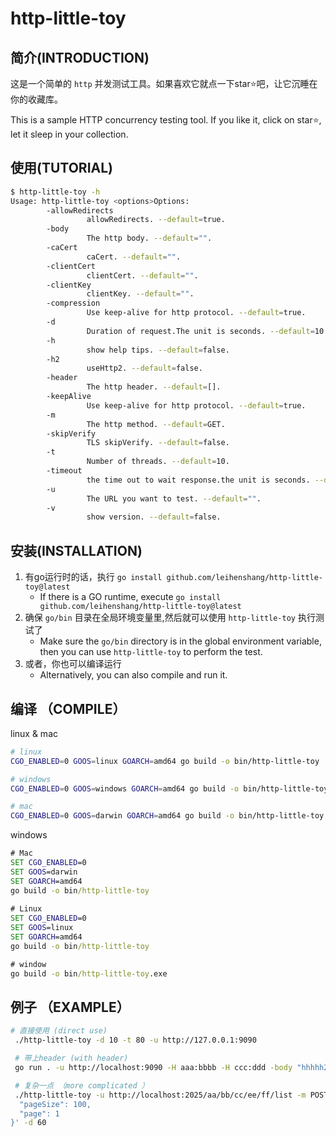 # http-little-toy

## 简介(INTRODUCTION)

 这是一个简单的 `http` 并发测试工具。如果喜欢它就点一下star⭐️吧，让它沉睡在你的收藏库。
 
 This is a sample HTTP concurrency testing tool. If you like it, click on star⭐️,  let it sleep in your collection.
 
## 使用(TUTORIAL)

```bash
$ http-little-toy -h
Usage: http-little-toy <options>Options:
        -allowRedirects 
                 allowRedirects. --default=true.
        -body 
                 The http body. --default="".
        -caCert 
                 caCert. --default="".
        -clientCert 
                 clientCert. --default="".
        -clientKey 
                 clientKey. --default="".
        -compression 
                 Use keep-alive for http protocol. --default=true.
        -d 
                 Duration of request.The unit is seconds. --default=10.
        -h 
                 show help tips. --default=false.
        -h2
                 useHttp2. --default=false.
        -header
                 The http header. --default=[].
        -keepAlive
                 Use keep-alive for http protocol. --default=true.
        -m
                 The http method. --default=GET.
        -skipVerify
                 TLS skipVerify. --default=false.
        -t
                 Number of threads. --default=10.
        -timeout
                 the time out to wait response.the unit is seconds. --default=5.
        -u
                 The URL you want to test. --default="".
        -v
                 show version. --default=false.


```

## 安装(INSTALLATION)

1. 有go运行时的话，执行 `go install github.com/leihenshang/http-little-toy@latest`
    - If there is a GO runtime, execute `go install github.com/leihenshang/http-little-toy@latest`
2. 确保 `go/bin` 目录在全局环境变量里,然后就可以使用 `http-little-toy` 执行测试了
    - Make sure the `go/bin` directory is in the global environment variable, then you can use `http-little-toy` to perform the test.
3. 或者，你也可以编译运行
    - Alternatively, you can also compile and run it.


## 编译 （COMPILE）

linux & mac 

```bash
# linux 
CGO_ENABLED=0 GOOS=linux GOARCH=amd64 go build -o bin/http-little-toy

# windows 
CGO_ENABLED=0 GOOS=windows GOARCH=amd64 go build -o bin/http-little-toy.exe

# mac
CGO_ENABLED=0 GOOS=darwin GOARCH=amd64 go build -o bin/http-little-toy
```

windows 

```cmd
# Mac
SET CGO_ENABLED=0
SET GOOS=darwin
SET GOARCH=amd64
go build -o bin/http-little-toy
 
# Linux
SET CGO_ENABLED=0
SET GOOS=linux
SET GOARCH=amd64
go build -o bin/http-little-toy

# window
go build -o bin/http-little-toy.exe
```

## 例子 （EXAMPLE）

```bash
# 直接使用 (direct use)
 ./http-little-toy -d 10 -t 80 -u http://127.0.0.1:9090

 # 带上header (with header)
 go run . -u http://localhost:9090 -H aaa:bbbb -H ccc:ddd -body "hhhhh2333333" -d 10 -t 10 

 # 复杂一点 （more complicated ）
 ./http-little-toy -u http://localhost:2025/aa/bb/cc/ee/ff/list -m POST -header token:itoken_1754640941655527771 -header Content-Type:application/json -body='{
  "pageSize": 100,
  "page": 1
}' -d 60
```